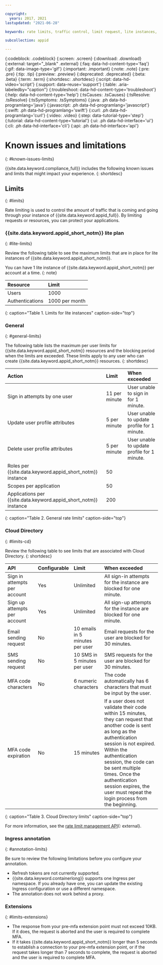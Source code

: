 ```yaml
---

copyright:
  years: 2017, 2021
lastupdated: "2021-06-28"

keywords: rate limits, traffic control, limit request, lite instances, per minute, per instance, per user, limits

subcollection: appid

---
```


{:codeblock: .codeblock}
{:screen: .screen}
{:download: .download}
{:external: target="_blank" .external}
{:faq: data-hd-content-type='faq'}
{:gif: data-image-type='gif'}
{:important: .important}
{:note: .note}
{:pre: .pre}
{:tip: .tip}
{:preview: .preview}
{:deprecated: .deprecated}
{:beta: .beta}
{:term: .term}
{:shortdesc: .shortdesc}
{:script: data-hd-video='script'}
{:support: data-reuse='support'}
{:table: .aria-labeledby="caption"}
{:troubleshoot: data-hd-content-type='troubleshoot'}
{:help: data-hd-content-type='help'}
{:tsCauses: .tsCauses}
{:tsResolve: .tsResolve}
{:tsSymptoms: .tsSymptoms}
{:java: .ph data-hd-programlang='java'}
{:javascript: .ph data-hd-programlang='javascript'}
{:swift: .ph data-hd-programlang='swift'}
{:curl: .ph data-hd-programlang='curl'}
{:video: .video}
{:step: data-tutorial-type='step'}
{:tutorial: data-hd-content-type='tutorial'}
{:ui: .ph data-hd-interface='ui'}
{:cli: .ph data-hd-interface='cli'}
{:api: .ph data-hd-interface='api'}


# Known issues and limitations
{: #known-issues-limits}

{{site.data.keyword.compliance_full}} includes the following known issues and limits that might impact your experience.
{: shortdesc}


## Limits
{: #limits}

Rate limiting is used to control the amount of traffic that is coming and going through your instance of {{site.data.keyword.appid_full}}. By limiting requests or resources, you can protect your applications.


### {{site.data.keyword.appid_short_notm}} lite plan
{: #lite-limits}

Review the following table to see the maximum limits that are in place for lite instances of {{site.data.keyword.appid_short_notm}}.

You can have 1 lite instance of {{site.data.keyword.appid_short_notm}} per account at a time.
{: note}

| Resource | Limit |  
|:---------|:------| 
| Users | 1000 |
| Authentications | 1000 per month |
{: caption="Table 1. Limits for lite instances" caption-side="top"}

### General
{: #general-limits}

The following table lists the maximum per user limits for {{site.data.keyword.appid_short_notm}} resources and the blocking period when the limits are exceeded. These limits apply to any user who can create {{site.data.keyword.appid_short_notm}} resources.
{: shortdesc}

| Action | Limit | When exceeded |
|:-------|:------|:--------------|
| Sign in attempts by one user | 11 per minute | User unable to sign in for 1 minute. |
| Update user profile attributes | 5 per minute | User unable to update profile for 1 minute. |
| Delete user profile attributes | 5 per minute | User unable to update profile for 1 minute. |
| Roles per {{site.data.keyword.appid_short_notm}} instance | 50 |   |
| Scopes per application | 50 |   |
| Applications per {{site.data.keyword.appid_short_notm}} instance | 200 |   | 
{: caption="Table 2. General rate limits" caption-side="top"}



### Cloud Directory
{: #limits-cd}

Review the following table to see limits that are associated with Cloud Directory.
{: shortdesc}

| API | Configurable | Limit | When exceeded |
|:----|:-------------|:------|:------------- | 
| Sign in attempts per account | Yes | Unlimited | All sign-in attempts for the instance are blocked for one minute. |
| Sign up attempts per account | Yes | Unlimited | All sign-up attempts for the instance are blocked for one minute. |
| Email sending request | No | 10 emails in 5 minutes per user | Email requests for the user are blocked for 30 minutes. |
| SMS sending request | No | 10 SMS in 5 minutes per user | SMS requests for the user are blocked for 30 minutes. | 
| MFA code characters | No | 6 numeric characters | The code automatically has 6 characters that must be input by the user. | 
| MFA code expiration | No | 15 minutes | If a user does not validate their code within 15 minutes, they can request that another code is sent as long as the authentication session is not expired. Within the authentication session, the code can be sent multiple times. Once the authentication session expires, the user must repeat the login process from the beginning. |
{: caption="Table 3. Cloud Directory limits" caption-side="top"}

For more information, see the [rate limit management API](https://us-south.appid.cloud.ibm.com/swagger-ui/#/Management%20API%20-%20Config/mgmt.updateRateLimitConfig){: external}.


### Ingress annotation
{: #annotation-limits}

Be sure to review the following limitations before you configure your annotation.

* Refresh tokens are not currently supported.
* {{site.data.keyword.containerlong}} supports one Ingress per namespace. If you already have one, you can update the existing Ingress configuration or use a different namespace.
* The annotation does not work behind a proxy.


### Extensions
{: #limits-extensions}

* The response from your pre-mfa extension point must not exceed 10KB. If it does, the request is aborted and the user is required to complete MFA.
* If it takes {{site.data.keyword.appid_short_notm}} longer than 5 seconds to establish a connection to your pre-mfa extension point, or if the request takes longer than 7 seconds to complete, the request is aborted and the user is required to complete MFA.

